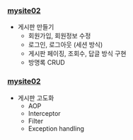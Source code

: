 ### [mysite02](https://github.com/myway00/mysite.git/mysite02)

- 게시판 만들기
	- 회원가입, 회원정보 수정
	- 로그인, 로그아웃 (세션 방식)
    - 게시판 페이징, 조회수, 답글 방식 구현
	- 방명록 CRUD

### [mysite02](https://github.com/myway00/mysite.git/mysite03)

- 게시판 고도화
	- AOP
    - Interceptor
    - Filter
    - Exception handling 

